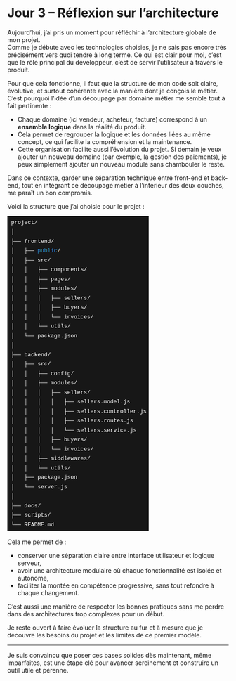 # Jour 3 – Réflexion sur l’architecture

Aujourd’hui, j’ai pris un moment pour réfléchir à l’architecture globale de mon projet.  
Comme je débute avec les technologies choisies, je ne sais pas encore très précisément vers quoi tendre à long terme. Ce qui est clair pour moi, c’est que le rôle principal du développeur, c’est de servir l’utilisateur à travers le produit.  

Pour que cela fonctionne, il faut que la structure de mon code soit claire, évolutive, et surtout cohérente avec la manière dont je conçois le métier. C’est pourquoi l’idée d’un découpage par domaine métier me semble tout à fait pertinente :  

- Chaque domaine (ici vendeur, acheteur, facture) correspond à un **ensemble logique** dans la réalité du produit.  
- Cela permet de regrouper la logique et les données liées au même concept, ce qui facilite la compréhension et la maintenance.  
- Cette organisation facilite aussi l’évolution du projet. Si demain je veux ajouter un nouveau domaine (par exemple, la gestion des paiements), je peux simplement ajouter un nouveau module sans chambouler le reste.  

Dans ce contexte, garder une séparation technique entre front-end et back-end, tout en intégrant ce découpage métier à l’intérieur des deux couches, me paraît un bon compromis.  

Voici la structure que j’ai choisie pour le projet :  

![Architecture de la solution](images/project_architecture.png)

Cela me permet de :  
- conserver une séparation claire entre interface utilisateur et logique serveur,  
- avoir une architecture modulaire où chaque fonctionnalité est isolée et autonome,  
- faciliter la montée en compétence progressive, sans tout refondre à chaque changement.  

C’est aussi une manière de respecter les bonnes pratiques sans me perdre dans des architectures trop complexes pour un début.  

Je reste ouvert à faire évoluer la structure au fur et à mesure que je découvre les besoins du projet et les limites de ce premier modèle.  

---

Je suis convaincu que poser ces bases solides dès maintenant, même imparfaites, est une étape clé pour avancer sereinement et construire un outil utile et pérenne.
